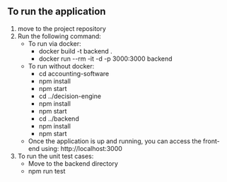 
## To run the application
1. move to the project repository
2. Run the following command:
    * To run via docker:
        - docker build -t backend .
        - docker run --rm -it -d -p 3000:3000 backend
    * To run without docker:
        - cd accounting-software
        - npm install
        - npm start
        - cd ../decision-engine
        - npm install
        - npm start
        - cd ../backend
        - npm install
        - npm start
    * Once the application is up and running, you can access the front-end using: http://localhost:3000
3. To run the unit test cases:
    * Move to the backend directory
    * npm run test
